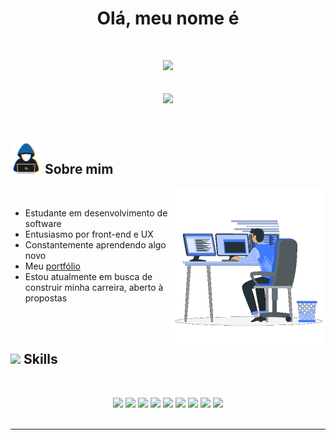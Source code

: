 <h1 align="center"><b>Olá,</b> meu nome é</h1>
<br>

<p align="center">
  <img src="https://404lucas.netlify.app/img/logo.png" height="100">
  <br>
  <br>
  <br>
  <img width="60%" src="https://github-readme-stats.vercel.app/api?username=404lucas&show_icons=true&theme=gotham"/>
</p>
<br>



	
## <picture><img src = "https://github.com/0xAbdulKhalid/0xAbdulKhalid/raw/main/assets/mdImages/about_me.gif" width = 50px></picture> **Sobre mim**

<picture> <img align="right" src="https://github.com/0xAbdulKhalid/0xAbdulKhalid/raw/main/assets/mdImages/Right_Side.gif" width = 250px></picture>

<br>

- Estudante em desenvolvimento de software
- Entusiasmo por front-end e UX
- Constantemente aprendendo algo novo
- Meu [portfólio](https://404lucas.netlify.app/)
- Estou atualmente em busca de construir minha carreira, aberto à propostas

<br><br>

## <img src="https://media2.giphy.com/media/QssGEmpkyEOhBCb7e1/giphy.gif?cid=ecf05e47a0n3gi1bfqntqmob8g9aid1oyj2wr3ds3mg700bl&rid=giphy.gif" width ="25"><b> Skills</b>
<br>

<p align="center">
 <img src="https://cdn.jsdelivr.net/gh/devicons/devicon/icons/html5/html5-original.svg" height="60px"/> <img src="https://cdn.jsdelivr.net/gh/devicons/devicon/icons/css3/css3-original.svg"  height="60px"/> <img src="https://cdn.jsdelivr.net/gh/devicons/devicon/icons/javascript/javascript-original.svg"  height="60px"/>
  <img src="https://cdn.jsdelivr.net/gh/devicons/devicon/icons/react/react-original.svg"  height="60px"/> <img src="https://cdn.jsdelivr.net/gh/devicons/devicon/icons/php/php-plain.svg"  height="60px"/> <img src="https://cdn.jsdelivr.net/gh/devicons/devicon/icons/csharp/csharp-original.svg"  height="60px"/> <img src="https://cdn.jsdelivr.net/gh/devicons/devicon/icons/dot-net/dot-net-plain-wordmark.svg"  height="60px"/> <img src="https://cdn.jsdelivr.net/gh/devicons/devicon/icons/mysql/mysql-original.svg"  height="60px"/> <img src="https://cdn.jsdelivr.net/gh/devicons/devicon/icons/nodejs/nodejs-original-wordmark.svg"  height="60px">
<br>
<br>

-----
